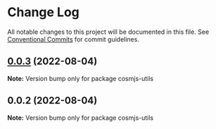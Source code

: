 # Change Log

All notable changes to this project will be documented in this file.
See [Conventional Commits](https://conventionalcommits.org) for commit guidelines.

## [0.0.3](https://github.com/cosmology-tech/cosmjs-utils/compare/cosmjs-utils@0.0.2...cosmjs-utils@0.0.3) (2022-08-04)

**Note:** Version bump only for package cosmjs-utils





## 0.0.2 (2022-08-04)

**Note:** Version bump only for package cosmjs-utils
